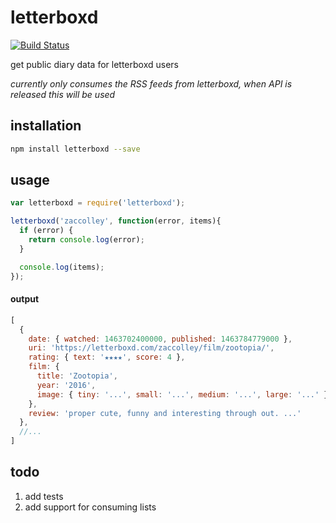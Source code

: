 # letterboxd
[![Build Status](https://travis-ci.org/zaccolley/letterboxd.svg?branch=master)](https://travis-ci.org/zaccolley/letterboxd)

get public diary data for letterboxd users

_currently only consumes the RSS feeds from letterboxd, when API is released this will be used_

## installation

```bash
npm install letterboxd --save
```

## usage

```javascript
var letterboxd = require('letterboxd');

letterboxd('zaccolley', function(error, items){
  if (error) {
    return console.log(error);
  }

  console.log(items);
});
```

#### output

```javascript
[
  {
    date: { watched: 1463702400000, published: 1463784779000 },
    uri: 'https://letterboxd.com/zaccolley/film/zootopia/',
    rating: { text: '★★★★', score: 4 },
    film: {
      title: 'Zootopia',
      year: '2016',
      image: { tiny: '...', small: '...', medium: '...', large: '...' } 
    },
    review: 'proper cute, funny and interesting through out. ...'
  },
  //...
]
```

## todo

1. add tests
2. add support for consuming lists
